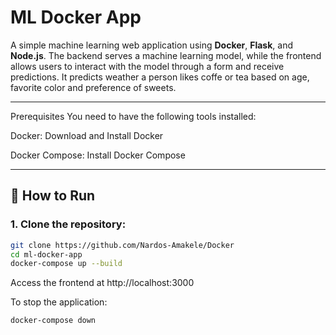 # ML Docker App

A simple machine learning web application using **Docker**, **Flask**, and **Node.js**. The backend serves a machine learning model, while the frontend allows users to interact with the model through a form and receive predictions. It predicts weather a person likes coffe or tea based on age, favorite color and preference of sweets.

---
Prerequisites
You need to have the following tools installed:

Docker: Download and Install Docker

Docker Compose: Install Docker Compose

---
## 🚀 How to Run

### 1. Clone the repository:
```bash
git clone https://github.com/Nardos-Amakele/Docker
cd ml-docker-app
docker-compose up --build
```
Access the frontend at http://localhost:3000


To stop the application:
```bash
docker-compose down
```
